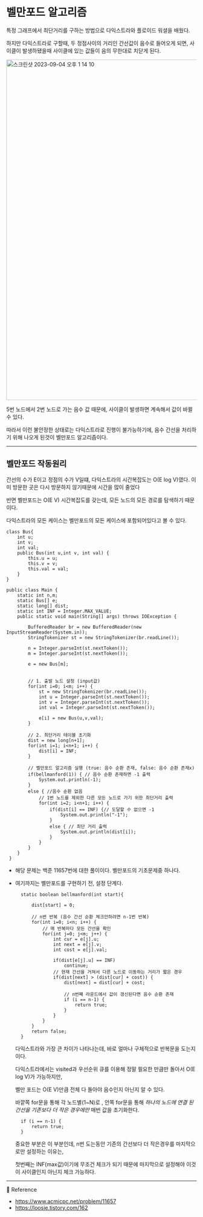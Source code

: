 # 벨만포드 알고리즘

특정 그래프에서 최단거리를 구하는 방법으로 다익스트라와 플로이드 워셜을 배웠다.

하지만 다익스트라로 구할때, 두 정점사이의 거리인 간선값이 음수로 들어오게 되면, 사이클이 발생하됐을때 사이클에 있는 값들이 음의 무한대로 치닫게 된다.

<img width="901" alt="스크린샷 2023-09-04 오후 1 14 10" src="https://github.com/YongNyeo/TIL/assets/109174778/e9d80ec6-9580-4789-8816-0a5daa1c8f51">

5번 노드에서 2번 노드로 가는 음수 값 때문에, 사이클이 발생하면 계속해서 값이 바뀔수 있다.

따라서 이런 불안정한 상태로는 다익스트라로 진행이 불가능하기에, 음수 간선을 처리하기 위해 나오게 된것이 벨만포드 알고리즘이다.

---

## 벨만포드 작동원리

간선의 수가 E이고 정점의 수가 V일떄, 다익스트라의 시간복잡도는 O(E log V)였다. 이미 방문한 곳은 다시 방문하지 않기때문에 시간을 많이 줄었다

반면 벨만포드는 O(E V) 시간복잡도를 갖는데, 모든 노드의 모든 경로를 탐색하기 때문이다. 

다익스트라의 모든 케이스는 벨만포드의 모든 케이스에 포함되어있다고 볼 수 있다.

    class Bus{
	    int u;
	    int v;
	    int val;
	    public Bus(int u,int v, int val) {
		    this.u = u;
		    this.v = v;
		    this.val = val;
	    }
    }

    public class Main {
	    static int n,m;
	    static Bus[] e;
	    static long[] dist;
	    static int INF = Integer.MAX_VALUE;
	    public static void main(String[] args) throws IOException {
		
		    BufferedReader br = new BufferedReader(new InputStreamReader(System.in));
    		StringTokenizer st = new StringTokenizer(br.readLine());
	    	
    		n = Integer.parseInt(st.nextToken());
	    	m = Integer.parseInt(st.nextToken());
		
		    e = new Bus[m];
		
		
	    	// 1. 출발 노드 설정 (input값)
		    for(int i=0; i<m; i++) {
    			st = new StringTokenizer(br.readLine());
	    		int u = Integer.parseInt(st.nextToken());
		    	int v = Integer.parseInt(st.nextToken());
			    int val = Integer.parseInt(st.nextToken());
			
			    e[i] = new Bus(u,v,val);
		    }
		
    		// 2. 최단거리 테이블 초기화
	    	dist = new long[n+1];
		    for(int i=1; i<n+1; i++) {
			    dist[i] = INF;
		    }
		
    		// 벨만포드 알고리즘 실행 (true: 음수 순환 존재, false: 음수 순환 존재x)
	    	if(bellmanford(1)) { // 음수 순환 존재하면 -1 출력 
		    	System.out.println(-1);
		    }
		    else { //음수 순환 없음
    			// 1번 노드를 제외한 다른 모든 노드로 가기 위한 최단거리 출력 
	    		for(int i=2; i<n+1; i++) {
		    		if(dist[i] == INF) {// 도달할 수 없으면 -1 
			    		System.out.println("-1");
				    }
				    else { // 최단 거리 출력 
					    System.out.println(dist[i]);
				    }
			    }
		    }
    	}
     }

* 해당 문제는 백준 11657번에 대한 풀이이다. 벨만포드의 기초문제중 하나다.

* 여기까지는 벨만포드를 구현하기 전, 설정 단계다.
     
    	static boolean bellmanford(int start){
	    	
    		dist[start] = 0;
	    	
    		// n번 반복 (음수 간선 순환 체크안하려면 n-1번 반복)
	    	for(int i=0; i<n; i++) {
		    	// 매 반복마다 모든 간선을 확인 
			    for(int j=0; j<m; j++) {
				    int cur = e[j].u;
				    int next = e[j].v;
    				int cost = e[j].val;
	    					
		    		if(dist[e[j].u] == INF) 
			    		continue;
				    // 현재 간선을 거쳐서 다른 노드로 이동하는 거리가 짧은 경우 
				    if(dist[next] > (dist[cur] + cost)) {
					    dist[next] = dist[cur] + cost;
							
					    // n번째 라운드에서 값이 갱신된다면 음수 순환 존재 
					    if (i == n-1) {
						    return true;
					    }
    				}
	    		}
		    }
    		return false;
	    }

  다익스트라와 가장 큰 차이가 나타나는데, 바로 얼마나 구체적으로 반복문을 도는지이다.

  다익스트라에서는 visited과 우선순위 큐를 이용해 정말 필요한 만큼만 돌아서 O(E log V)가 가능하지만,

  벨만 포드는 O(E V)만큼 전체 다 돌아야 음수인지 아닌지 알 수 있다.

  바깥쪽 for문을 통해 각 노드별(1~N)로 , 안쪽 for문을 통해 _하나의 노드에 연결 된 간선을 기존보다 더 작은 경우에만_ 매번 값을 초기화한다.


        if (i == n-1) {
            return true;
		}

  중요한 부분은 이 부분인데, n번 도는동안 기존의 간선보다 더 작은경우를 마지막으로만 설정하는 이유는,

  첫번째는 INF(max값)이기에 무조건 체크가 되기 때문에 마지막으로 설정해야 이것이 사이클인지 아닌지 체크 가능하다.


---


📘 Reference

- https://www.acmicpc.net/problem/11657
- https://loosie.tistory.com/162
  
